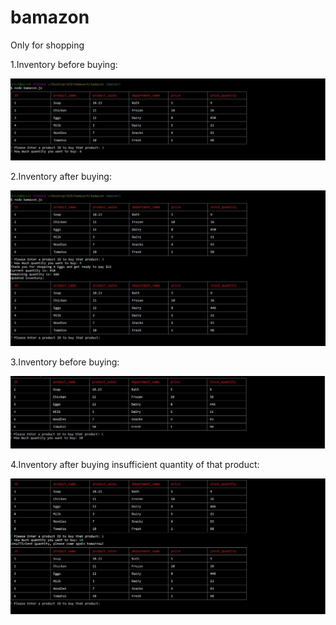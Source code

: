 # bamazon
Only for shopping 

1.Inventory before buying:

![alt text](./images/1.JPG)


2.Inventory after buying:

![alt text](./images/2.JPG)


3.Inventory before buying:

![alt text](./images/3.JPG)


4.Inventory after buying insufficient quantity of that product:

![alt text](./images/4.JPG)
